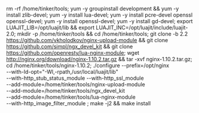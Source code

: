 rm -rf /home/tinker/tools;
yum -y groupinstall development && yum -y install zlib-devel;
yum -y install lua-devel;
yum -y install pcre-devel openssl openssl-devel;
yum -y install openssl-devel;
yum -y install  gd-devel;
export LUAJIT_LIB=/opt/luajit/lib && export LUAJIT_INC=/opt/luajit/include/luajit-2.0;
mkdir -p /home/tinker/tools && cd /home/tinker/tools;
git clone -b 2.2 https://github.com/vkholodkov/nginx-upload-module && git clone https://github.com/simpl/ngx_devel_kit && git clone https://github.com/openresty/lua-nginx-module;
wget http://nginx.org/download/nginx-1.10.2.tar.gz && tar -xvf nginx-1.10.2.tar.gz;
cd  /home/tinker/tools/nginx-1.10.2;
./configure --prefix=/opt/nginx \
--with-ld-opt="-Wl,-rpath,/usr/local/luajit/lib" \
--with-http_stub_status_module --with-http_ssl_module \
--add-module=/home/tinker/tools/nginx-upload-module \
--add-module=/home/tinker/tools/ngx_devel_kit \
--add-module=/home/tinker/tools/lua-nginx-module \
--with-http_image_filter_module ;
make -j2 && make install